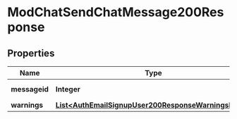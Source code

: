 

# ModChatSendChatMessage200Response


## Properties

| Name | Type | Description | Notes |
|------------ | ------------- | ------------- | -------------|
|**messageid** | **Integer** | message sent id |  |
|**warnings** | [**List&lt;AuthEmailSignupUser200ResponseWarningsInner&gt;**](AuthEmailSignupUser200ResponseWarningsInner.md) |  |  [optional] |



